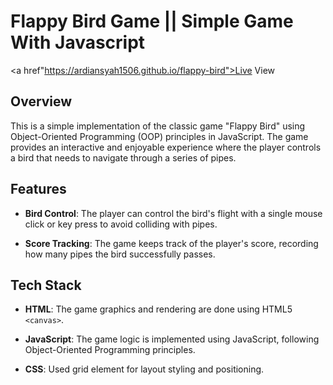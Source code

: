 # Flappy Bird Game || Simple Game With Javascript

<a href"https://ardiansyah1506.github.io/flappy-bird">Live View</a>
## Overview

This is a simple implementation of the classic game "Flappy Bird" using Object-Oriented Programming (OOP) principles in JavaScript. The game provides an interactive and enjoyable experience where the player controls a bird that needs to navigate through a series of pipes.

## Features

- **Bird Control**: The player can control the bird's flight with a single mouse click or key press to avoid colliding with pipes.

- **Score Tracking**: The game keeps track of the player's score, recording how many pipes the bird successfully passes.

## Tech Stack

- **HTML**: The game graphics and rendering are done using HTML5 `<canvas>`.

- **JavaScript**: The game logic is implemented using JavaScript, following Object-Oriented Programming principles.

- **CSS**: Used grid element for layout styling and positioning.

